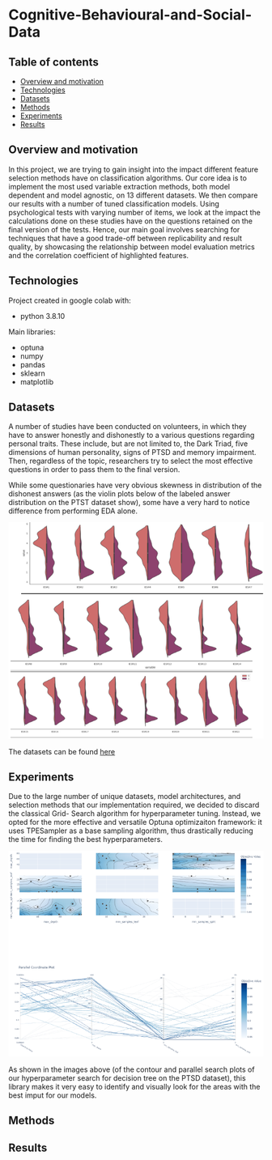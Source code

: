 # Cognitive-Behavioural-and-Social-Data

## Table of contents

* [Overview and motivation](#overview-and-motivation)
* [Technologies](#technologies)
* [Datasets](#datasets)
* [Methods](#methods)
* [Experiments](#experiments)
* [Results](#results)
## Overview and motivation

In this project, we are trying to gain insight into the impact different feature selection methods
have on classification algorithms. Our core idea is to implement the most used variable extraction
methods, both model dependent and model agnostic, on 13 different datasets. We then compare
our results with a number of tuned classification models. Using psychological tests with varying
number of items, we look at the impact the calculations done on these studies have on the questions
retained on the final version of the tests. Hence, our main goal involves searching for techniques
that have a good trade-off between replicability and result quality, by showcasing the relationship
between model evaluation metrics and the correlation coefficient of highlighted features.

## Technologies
Project created in google colab with:
* python 3.8.10

Main libraries:
* optuna
* numpy
* pandas
* sklearn
* matplotlib

## Datasets
A number of studies have been conducted on volunteers, in which they have to answer honestly and dishonestly to a various questions regarding personal traits. These include, but are not limited to, the Dark Triad, five dimensions of human personality, signs of PTSD and memory impairment. Then, regardless of the topic, researchers try to select the most effective questions in order to pass them to the final version. 

While some questionaries have very obvious skewness in distribution of the dishonest answers (as the violin plots below of the labeled answer distribution on the PTST dataset show), some have a very hard to notice difference from performing EDA alone.

<p align="center">
<img src="violin-csbd.PNG" alt="Alt text" title="Violin plots of honest vs dishonest answers in PTSD dataset">
</p>

The datasets can be found [here](https://github.com/uitaroh/Cognitive-Behavioural-and-Social-Data/tree/main/CSBD%20data)
## Experiments
Due to the large number of unique datasets, model architectures, and selection methods that our implementation required, we decided to discard the classical Grid- Search algorithm for hyperparameter tuning. Instead, we opted for the more effective and versatile Optuna optimizaiton framework: it uses TPESampler as a base sampling algorithm, thus drastically reducing the time for finding the best hyperparameters.

<p align="center">
<img src="optuna.PNG" alt="Alt text" title="Violin plots of honest vs dishonest answers in PTSD dataset">
</p>

As shown in the images above (of the contour and parallel search plots of our hyperparameter search for decision tree on the PTSD dataset), this library makes it very easy to identify and visually look for the areas with the best imput for our models.
## Methods
## Results
